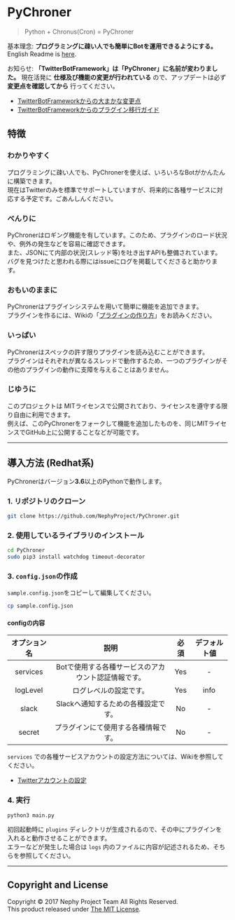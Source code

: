 # PyChroner

> Python + Chronus(Cron) = PyChroner  

基本理念: **プログラミングに疎い人でも簡単にBotを運用できるようにする。**  
English Readme is [here](/README_EN.md).  

お知らせ: **「TwitterBotFramework」は「PyChroner」に名前が変わりました。**
現在活発に **仕様及び機能の変更が行われている** ので、アップデートは必ず **変更点を確認してから** 行ってください。  
- [TwitterBotFrameworkからの大まかな変更点](https://github.com/NephyProject/PyChroner/wiki/changelog#v3)
- [TwitterBotFrameworkからのプラグイン移行ガイド](https://github.com/NephyProject/PyChroner/wiki/plugin_migration_fromTBFW)

## 特徴
### わかりやすく
プログラミングに疎い人でも、PyChronerを使えば、いろいろなBotがかんたんに構築できます。  
現在はTwitterのみを標準でサポートしていますが、将来的に各種サービスに対応する予定です。ごあんしんください。  

### べんりに
PyChronerはロギング機能を有しています。このため、プラグインのロード状況や、例外の発生などを容易に確認できます。  
また、JSONにて内部の状況(スレッド等)を吐き出すAPIも整備されています。  
バグを見つけたと思われる際にはissueにログを掲載してくださると助かります。  

### おもいのままに
PyChronerはプラグインシステムを用いて簡単に機能を追加できます。  
プラグインを作るには、Wikiの「[プラグインの作り方](https://github.com/NephyProject/PyChroner/wiki/plugin_getting_started)」をお読みください。  

### いっぱい
PyChronerはスペックの許す限りプラグインを読み込むことができます。  
プラグインはそれぞれが異なるスレッドで動作するため、一つのプラグインがその他のプラグインの動作に支障を与えることはありません。  

### じゆうに
このプロジェクトは MITライセンスで公開されており、ライセンスを遵守する限り自由に利用できます。  
例えば、このPyChronerをフォークして機能を追加したものを、同じMITライセンスでGitHub上に公開することなどが可能です。  

---

## 導入方法 (Redhat系)
PyChronerはバージョン**3.6**以上のPythonで動作します。

### 1. リポジトリのクローン
```bash
git clone https://github.com/NephyProject/PyChroner.git
```

### 2. 使用しているライブラリのインストール
```bash
cd PyChroner
sudo pip3 install watchdog timeout-decorator
```

### 3. `config.json`の作成
`sample.config.json`をコピーして編集してください。
```bash
cp sample.config.json
```
#### configの内容
|オプション名|説明|必須|デフォルト値|
|:-----------:|:------------:|:-----------:|:------------:|
|services|Botで使用する各種サービスのアカウント認証情報です。|Yes|-|
|logLevel|ログレベルの設定です。|Yes|info|
|slack|Slackへ通知するための各種設定です。|No|-|
|secret|プラグインにて使用する各種情報です。|No|-|

`services` での各種サービスアカウントの設定方法については、Wikiを参照してください。  
- [Twitterアカウントの設定](https://github.com/NephyProject/PyChroner/wiki/config_services_twitter)  

### 4. 実行
```bash
python3 main.py
```
初回起動時に `plugins` ディレクトリが生成されるので、その中にプラグインを入れると動作させることができます。  
エラーなどが発生した場合は `logs` 内のファイルに内容が記述されるため、そちらを参照してください。

---

## Copyright and License 
Copyright © 2017 Nephy Project Team All Rights Reserved.  
This product released under [The MIT License](/LICENSE).  
